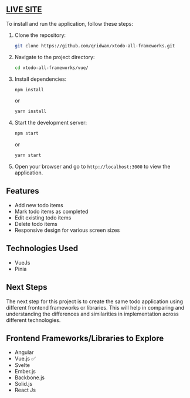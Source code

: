 ## [LIVE SITE](https://xtodo-vue.vercel.app/)

To install and run the application, follow these steps:

1. Clone the repository:

   ```bash
   git clone https://github.com/qridwan/xtodo-all-frameworks.git
   ```

2. Navigate to the project directory:

   ```bash
   cd xtodo-all-frameworks/vue/
   ```

3. Install dependencies:

   ```bash
   npm install
   ```

   or

   ```bash
   yarn install
   ```

4. Start the development server:

   ```bash
   npm start
   ```

   or

   ```bash
   yarn start
   ```

5. Open your browser and go to `http://localhost:3000` to view the application.

## Features

- Add new todo items
- Mark todo items as completed
- Edit existing todo items
- Delete todo items
- Responsive design for various screen sizes

## Technologies Used

- VueJs
- Pinia

## Next Steps

The next step for this project is to create the same todo application using different frontend frameworks or libraries. This will help in comparing and understanding the differences and similarities in implementation across different technologies.

## Frontend Frameworks/Libraries to Explore

- Angular
- Vue.js ✅
- Svelte
- Ember.js
- Backbone.js
- Solid.js
- React Js
